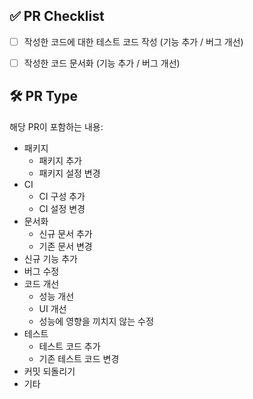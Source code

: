 <!--본문
(구체적인 내용)을 아랫줄에 작성
여러 줄의 메시지를 작성할 땐 "-"로 구분 (한 줄은 72자 이내)-->

## ✅ PR Checklist
<!--아래 요구사항을 만족하는지 체크:-->

- [ ] 작성한 코드에 대한 테스트 코드 작성 (기능 추가 / 버그 개선)
- [ ] 작성한 코드 문서화 (기능 추가 / 버그 개선)


## 🛠️ PR Type
<!--해당 하는 내용만 남기고 지우기-->
해당 PR이 포함하는 내용:

- 패키지
  - 패키지 추가
  - 패키지 설정 변경
- CI
  - CI 구성 추가
  - CI 설정 변경
- 문서화
  - 신규 문서 추가
  - 기존 문서 변경
- 신규 기능 추가
- 버그 수정
- 코드 개선
  - 성능 개선
  - UI 개선
  - 성능에 영향을 끼치지 않는 수정
- 테스트
  - 테스트 코드 추가
  - 기존 테스트 코드 변경
- 커밋 되돌리기
- 기타


<!--작성할 내용이 있는 경우, 작성한 내용 제외하고 주석처리-->

<!--
## 💁🏻 해당 PR에 대한 설명


## 📸 스크린샷


## 💬 기타 정보
-->
